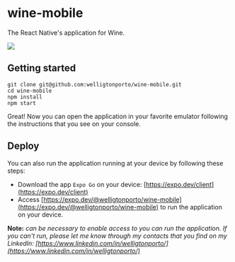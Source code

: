 # wine-mobile

The React Native's application for Wine.

![](https://github.com/Your_Repository_Name/Your_GIF_Name.gif)

## Getting started

 ```
git clone git@github.com:welligtonporto/wine-mobile.git
cd wine-mobile
npm install
npm start
```

Great! Now you can open the application in your favorite emulator following the instructions that you see on your console.

## Deploy

You can also run the application running at your device by following these steps:

- Download the app `Expo Go` on your device: [https://expo.dev/client](https://expo.dev/client)
- Access [https://expo.dev/@welligtonporto/wine-mobile](https://expo.dev/@welligtonporto/wine-mobile) to run the application on your device.

**Note:** *can be necessary to enable access to you can run the application. If you can't run, please let me know through my contacts that you find on my LinkedIn: [https://www.linkedin.com/in/welligtonporto/](https://www.linkedin.com/in/welligtonporto/)*